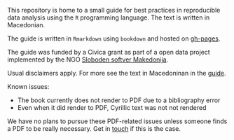 
This repository is home to a small guide for best practices in reproducible data analysis using the `R` programming language. The text is written in Macedonian.

The guide is written in `Rmarkdown` using `bookdown` and hosted on [gh-pages](https://discindo.github.io/booklet/). 

The guide was funded by a Civica grant as part of a open data project implemented by the NGO [Sloboden softver Makedonija](https://github.com/SlobodenSoftver). 

Usual disclaimers apply. For more see the text in Macedoninan in the [guide](https://discindo.github.io/booklet/intro.html#%D0%B7%D0%B0-%D0%BE%D0%B2%D0%BE%D1%98-%D0%BF%D1%80%D0%B8%D1%80%D0%B0%D1%87%D0%BD%D0%B8%D0%BA).

Known issues: 

- The book currently does not render to PDF due to a bibliography error  
- Even when it did render to PDF, Cyrillic text was not not rendered  

We have no plans to pursue these PDF-related issues unless someone finds a PDF to be really necessary. Get in [touch](https://github.com/discindo/booklet/discussions) if this is the case.
